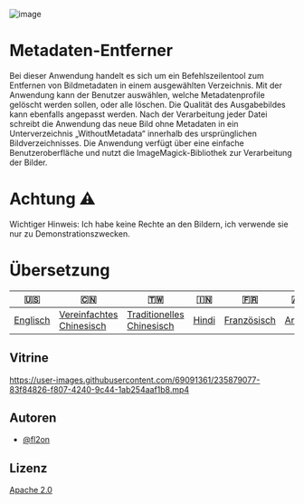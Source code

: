 ![image](https://github.com/user-attachments/assets/af677ca5-b660-4bb7-9421-fde3bf73dd7f)

# Metadaten-Entferner

Bei dieser Anwendung handelt es sich um ein Befehlszeilentool zum Entfernen von Bildmetadaten in einem ausgewählten Verzeichnis. Mit der Anwendung kann der Benutzer auswählen, welche Metadatenprofile gelöscht werden sollen, oder alle löschen. Die Qualität des Ausgabebildes kann ebenfalls angepasst werden. Nach der Verarbeitung jeder Datei schreibt die Anwendung das neue Bild ohne Metadaten in ein Unterverzeichnis „WithoutMetadata“ innerhalb des ursprünglichen Bildverzeichnisses. Die Anwendung verfügt über eine einfache Benutzeroberfläche und nutzt die ImageMagick-Bibliothek zur Verarbeitung der Bilder.

# Achtung ⚠️

Wichtiger Hinweis: Ich habe keine Rechte an den Bildern, ich verwende sie nur zu Demonstrationszwecken.

# Übersetzung

| 🇺🇸                  | 🇨🇳                                        | 🇹🇼                                         | 🇮🇳                  | 🇫🇷                        | 🇦🇪                   | 🇩🇪                    | 🇯🇵                      | 🇪🇸                     |
| --------------------- | ------------------------------------------- | -------------------------------------------- | --------------------- | --------------------------- | ---------------------- | ----------------------- | ------------------------- | ------------------------ |
| [Englisch](README.md) | [Vereinfachtes Chinesisch](README.zh-CN.md) | [Traditionelles Chinesisch](README.zh-TW.md) | [Hindi](README.hi.md) | [Französisch](README.fr.md) | [Araber](README.ar.md) | [Deutsch](README.de.md) | [japanisch](README.ja.md) | [Spanisch](README.es.md) |

## Vitrine

<https://user-images.githubusercontent.com/69091361/235879077-83f84826-f807-4240-9c44-1ab254aaf1b8.mp4>

## Autoren

-   [@fl2on](https://www.github.com/fl2on)

## Lizenz

[Apache 2.0](https://choosealicense.com/licenses/apache-2.0/)
